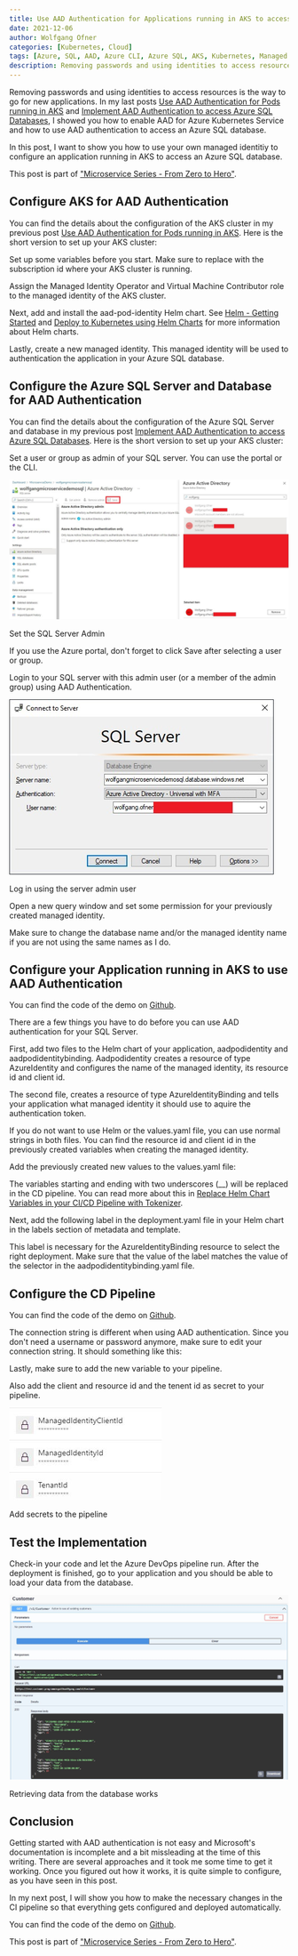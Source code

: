 ```yaml
---
title: Use AAD Authentication for Applications running in AKS to access Azure SQL Databases
date: 2021-12-06
author: Wolfgang Ofner
categories: [Kubernetes, Cloud]
tags: [Azure, SQL, AAD, Azure CLI, Azure SQL, AKS, Kubernetes, Managed Identity]
description: Removing passwords and using identities to access resources is the way to go for new applications. This post shows you how to configure your application running in AKS to access an Azure SQL database.
---
```


Removing passwords and using identities to access resources is the way to go for new applications. In my last posts [Use AAD Authentication for Pods running in AKS](/use-aad-authentication-for-pods-running-in-aks) and [Implement AAD Authentication to access Azure SQL Databases](/implement-aad-authentication-to-access-azure-sql-database), I showed you how to enable AAD for Azure Kubernetes Service and how to use AAD authentication to access an Azure SQL database. 

In this post, I want to show you how to use your own managed identitiy to configure an application running in AKS to access an Azure SQL database. 

This post is part of ["Microservice Series - From Zero to Hero"](/microservice-series-from-zero-to-hero).

## Configure AKS for AAD Authentication

You can find the details about the configuration of the AKS cluster in my previous post [Use AAD Authentication for Pods running in AKS](/use-aad-authentication-for-pods-running-in-aks). Here is the short version to set up your AKS cluster:

Set up some variables before you start. Make sure to replace <YourAzureSubscriptionId> with the subscription id where your AKS cluster is running.

<script src="https://gist.github.com/WolfgangOfner/6d8c0345231d7214627bda6f9ca7a47d.js"></script>

Assign the Managed Identity Operator and Virtual Machine Contributor role to the managed identity of the AKS cluster.

<script src="https://gist.github.com/WolfgangOfner/23bff74abc3a525743af89dbade2a6cf.js"></script>

Next, add and install the aad-pod-identity Helm chart. See [Helm - Getting Started](/helm-getting-started) and [Deploy to Kubernetes using Helm Charts](/deploy-kubernetes-using-helm) for more information about Helm charts.

<script src="https://gist.github.com/WolfgangOfner/49ece58a8d86c5d3192eee38140435fa.js"></script>

Lastly, create a new managed identity. This managed identity will be used to authentication the application in your Azure SQL database.

<script src="https://gist.github.com/WolfgangOfner/1485648644bc1b14dc16c5d1334fdca0.js"></script>

## Configure the Azure SQL Server and Database for AAD Authentication

You can find the details about the configuration of the Azure SQL Server and database in my previous post [Implement AAD Authentication to access Azure SQL Databases](/implement-aad-authentication-to-access-azure-sql-databases). Here is the short version to set up your AKS cluster:

Set a user or group as admin of your SQL server. You can use the portal or the CLI.

<div class="col-12 col-sm-10 aligncenter">
  <a href="/assets/img/posts/2021/12/Set-the-SQL-Server-Admin.jpg"><img loading="lazy" src="/assets/img/posts/2021/12/Set-the-SQL-Server-Admin.jpg" alt="Set the SQL Server Admin" /></a>
  
  <p>
   Set the SQL Server Admin
  </p>
</div>

If you use the Azure portal, don't forget to click Save after selecting a user or group.

Login to your SQL server with this admin user (or a member of the admin group) using AAD Authentication. 

<div class="col-12 col-sm-10 aligncenter">
  <a href="/assets/img/posts/2021/12/Log-in-using-the-server-admin-user.jpg"><img loading="lazy" src="/assets/img/posts/2021/12/Log-in-using-the-server-admin-user.jpg" alt="Log in using the server admin user" /></a>
  
  <p>
   Log in using the server admin user
  </p>
</div>

Open a new query window and set some permission for your previously created managed identity. 

<script src="https://gist.github.com/WolfgangOfner/dc3fff10d6b45b68092b3a6c67c3b559.js"></script>

Make sure to change the database name and/or the managed identity name if you are not using the same names as I do.

## Configure your Application running in AKS to use AAD Authentication

You can find the code of the demo on <a href="https://github.com/WolfgangOfner/MicroserviceDemo/tree/master/CustomerApi" target="_blank" rel="noopener noreferrer">Github</a>.

There are a few things you have to do before you can use AAD authentication for your SQL Server. 

First, add two files to the Helm chart of your application, aadpodidentity and aadpodidentitybinding. Aadpodidentity creates a resource of type AzureIdentity and configures the name of the managed identity, its resource id and client id.

<script src="https://gist.github.com/WolfgangOfner/f44cd86ef67db843987861d1aa2d79e5.js"></script>

The second file, creates a resource of type AzureIdentityBinding and tells your application what managed identity it should use to aquire the authentication token.

<script src="https://gist.github.com/WolfgangOfner/c911f9e207b252f956558ee79b8b5764.js"></script>

If you do not want to use Helm or the values.yaml file, you can use normal strings in both files. You can find the resource id and client id in the previously created variables when creating the managed identity.

Add the previously created new values to the values.yaml file:

<script src="https://gist.github.com/WolfgangOfner/595ee57c4e5e7a99fbca728a52617026.js"></script>

The variables starting and ending with two underscores (\_\_) will be replaced in the CD pipeline. You can read more about this in [Replace Helm Chart Variables in your CI/CD Pipeline with Tokenizer](/replace-helm-variables-tokenizer).

Next, add the following label in the deployment.yaml file in your Helm chart in the labels section of metadata and template.

<script src="https://gist.github.com/WolfgangOfner/fbe9b10777d3555e84adfc7ff646c028.js"></script>

This label is necessary for the AzureIdentityBinding resource to select the right deployment. Make sure that the value of the label matches the value of the selector in the aadpodidentitybinding.yaml file.

## Configure the CD Pipeline 

You can find the code of the demo on <a href="https://github.com/WolfgangOfner/MicroserviceDemo/blob/master/CustomerApi/pipelines/CustomerApi-CD.yml" target="_blank" rel="noopener noreferrer">Github</a>.

The connection string is different when using AAD authentication. Since you don't need a username or password anymore, make sure to edit your connection string. It should something like this:

<script src="https://gist.github.com/WolfgangOfner/8f9e4f5d4154f6c0373f8fd7cdb38237.js"></script>

Lastly, make sure to add the new variable to your pipeline. 

<script src="https://gist.github.com/WolfgangOfner/1e0d738ee344ede7a34723a9bcec1605.js"></script>

Also add the client and resource id and the tenent id as secret to your pipeline.

<div class="col-12 col-sm-10 aligncenter">
  <a href="/assets/img/posts/2021/12/Add-secrets-to-the-pipeline.jpg"><img loading="lazy" src="/assets/img/posts/2021/12/Add-secrets-to-the-pipeline.jpg" alt="Add secrets to the pipeline" /></a>
  
  <p>
   Add secrets to the pipeline
  </p>
</div>

## Test the Implementation

Check-in your code and let the Azure DevOps pipeline run. After the deployment is finished, go to your application and you should be able to load your data from the database.

<div class="col-12 col-sm-10 aligncenter">
  <a href="/assets/img/posts/2021/12/Retrieving-data-from-the-database-works.jpg"><img loading="lazy" src="/assets/img/posts/2021/12/Retrieving-data-from-the-database-works.jpg" alt="Retrieving data from the database works" /></a>
  
  <p>
   Retrieving data from the database works
  </p>
</div>

## Conclusion

Getting started with AAD authentication is not easy and Microsoft's documentation is incomplete and a bit missleading at the time of this writing. There are several approaches and it took me some time to get it working. Once you figured out how it works, it is quite simple to configure, as you have seen in this post.

In my next post, I will show you how to make the necessary changes in the CI pipeline so that everything gets configured and deployed automatically.

You can find the code of the demo on <a href="https://github.com/WolfgangOfner/MicroserviceDemo/tree/master/CustomerApi" target="_blank" rel="noopener noreferrer">Github</a>.

This post is part of ["Microservice Series - From Zero to Hero"](/microservice-series-from-zero-to-hero).